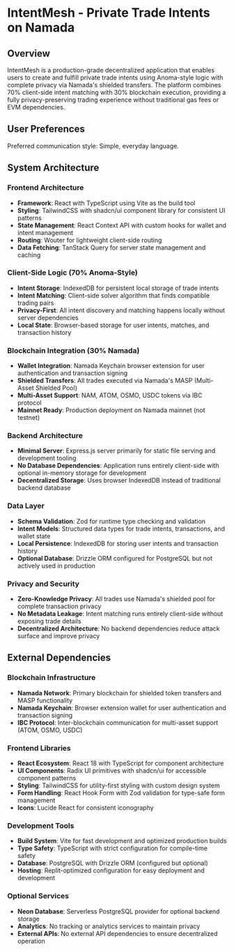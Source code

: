 # IntentMesh - Private Trade Intents on Namada

## Overview

IntentMesh is a production-grade decentralized application that enables users to create and fulfill private trade intents using Anoma-style logic with complete privacy via Namada's shielded transfers. The platform combines 70% client-side intent matching with 30% blockchain execution, providing a fully privacy-preserving trading experience without traditional gas fees or EVM dependencies.

## User Preferences

Preferred communication style: Simple, everyday language.

## System Architecture

### Frontend Architecture
- **Framework**: React with TypeScript using Vite as the build tool
- **Styling**: TailwindCSS with shadcn/ui component library for consistent UI patterns
- **State Management**: React Context API with custom hooks for wallet and intent management
- **Routing**: Wouter for lightweight client-side routing
- **Data Fetching**: TanStack Query for server state management and caching

### Client-Side Logic (70% Anoma-Style)
- **Intent Storage**: IndexedDB for persistent local storage of trade intents
- **Intent Matching**: Client-side solver algorithm that finds compatible trading pairs
- **Privacy-First**: All intent discovery and matching happens locally without server dependencies
- **Local State**: Browser-based storage for user intents, matches, and transaction history

### Blockchain Integration (30% Namada)
- **Wallet Integration**: Namada Keychain browser extension for user authentication and transaction signing
- **Shielded Transfers**: All trades executed via Namada's MASP (Multi-Asset Shielded Pool)
- **Multi-Asset Support**: NAM, ATOM, OSMO, USDC tokens via IBC protocol
- **Mainnet Ready**: Production deployment on Namada mainnet (not testnet)

### Backend Architecture
- **Minimal Server**: Express.js server primarily for static file serving and development tooling
- **No Database Dependencies**: Application runs entirely client-side with optional in-memory storage for development
- **Decentralized Storage**: Uses browser IndexedDB instead of traditional backend database

### Data Layer
- **Schema Validation**: Zod for runtime type checking and validation
- **Intent Models**: Structured data types for trade intents, transactions, and wallet state
- **Local Persistence**: IndexedDB for storing user intents and transaction history
- **Optional Database**: Drizzle ORM configured for PostgreSQL but not actively used in production

### Privacy and Security
- **Zero-Knowledge Privacy**: All trades use Namada's shielded pool for complete transaction privacy
- **No Metadata Leakage**: Intent matching runs entirely client-side without exposing trade details
- **Decentralized Architecture**: No backend dependencies reduce attack surface and improve privacy

## External Dependencies

### Blockchain Infrastructure
- **Namada Network**: Primary blockchain for shielded token transfers and MASP functionality
- **Namada Keychain**: Browser extension wallet for user authentication and transaction signing
- **IBC Protocol**: Inter-blockchain communication for multi-asset support (ATOM, OSMO, USDC)

### Frontend Libraries
- **React Ecosystem**: React 18 with TypeScript for component architecture
- **UI Components**: Radix UI primitives with shadcn/ui for accessible component patterns
- **Styling**: TailwindCSS for utility-first styling with custom design system
- **Form Handling**: React Hook Form with Zod validation for type-safe form management
- **Icons**: Lucide React for consistent iconography

### Development Tools
- **Build System**: Vite for fast development and optimized production builds
- **Type Safety**: TypeScript with strict configuration for compile-time safety
- **Database**: PostgreSQL with Drizzle ORM (configured but optional)
- **Hosting**: Replit-optimized configuration for easy deployment and development

### Optional Services
- **Neon Database**: Serverless PostgreSQL provider for optional backend storage
- **Analytics**: No tracking or analytics services to maintain privacy
- **External APIs**: No external API dependencies to ensure decentralized operation